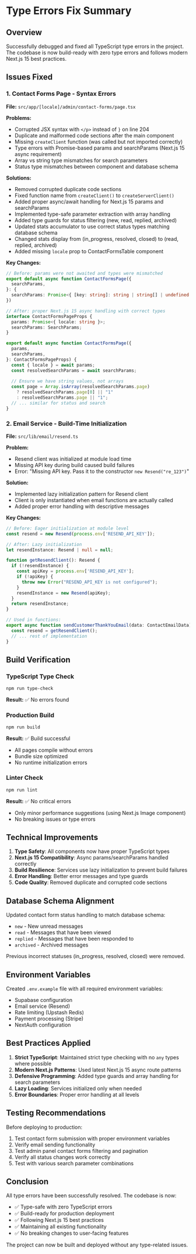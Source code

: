 # Type Errors Fix Summary

## Overview
Successfully debugged and fixed all TypeScript type errors in the project. The codebase is now build-ready with zero type errors and follows modern Next.js 15 best practices.

## Issues Fixed

### 1. Contact Forms Page - Syntax Errors
**File:** `src/app/[locale]/admin/contact-forms/page.tsx`

**Problems:**
- Corrupted JSX syntax with `</p>` instead of `}` on line 204
- Duplicate and malformed code sections after the main component
- Missing `createClient` function (was called but not imported correctly)
- Type errors with Promise-based params and searchParams (Next.js 15 async requirement)
- Array vs string type mismatches for search parameters
- Status type mismatches between component and database schema

**Solutions:**
- Removed corrupted duplicate code sections
- Fixed function name from `createClient()` to `createServerClient()`
- Added proper async/await handling for Next.js 15 params and searchParams
- Implemented type-safe parameter extraction with array handling
- Added type guards for status filtering (new, read, replied, archived)
- Updated stats accumulator to use correct status types matching database schema
- Changed stats display from (in_progress, resolved, closed) to (read, replied, archived)
- Added missing `locale` prop to ContactFormsTable component

**Key Changes:**
```typescript
// Before: params were not awaited and types were mismatched
export default async function ContactFormsPage({
  searchParams,
}: {
  searchParams: Promise<{ [key: string]: string | string[] | undefined }>;
})

// After: proper Next.js 15 async handling with correct types
interface ContactFormsPageProps {
  params: Promise<{ locale: string }>;
  searchParams: SearchParams;
}

export default async function ContactFormsPage({
  params,
  searchParams,
}: ContactFormsPageProps) {
  const { locale } = await params;
  const resolvedSearchParams = await searchParams;
  
  // Ensure we have string values, not arrays
  const page = Array.isArray(resolvedSearchParams.page) 
    ? resolvedSearchParams.page[0] || "1" 
    : resolvedSearchParams.page || "1";
  // ... similar for status and search
}
```

### 2. Email Service - Build-Time Initialization
**File:** `src/lib/email/resend.ts`

**Problem:**
- Resend client was initialized at module load time
- Missing API key during build caused build failures
- Error: "Missing API key. Pass it to the constructor `new Resend("re_123")`"

**Solution:**
- Implemented lazy initialization pattern for Resend client
- Client is only instantiated when email functions are actually called
- Added proper error handling with descriptive messages

**Key Changes:**
```typescript
// Before: Eager initialization at module level
const resend = new Resend(process.env['RESEND_API_KEY']);

// After: Lazy initialization
let resendInstance: Resend | null = null;

function getResendClient(): Resend {
  if (!resendInstance) {
    const apiKey = process.env['RESEND_API_KEY'];
    if (!apiKey) {
      throw new Error("RESEND_API_KEY is not configured");
    }
    resendInstance = new Resend(apiKey);
  }
  return resendInstance;
}

// Used in functions:
export async function sendCustomerThankYouEmail(data: ContactEmailData) {
  const resend = getResendClient();
  // ... rest of implementation
}
```

## Build Verification

### TypeScript Type Check
```bash
npm run type-check
```
**Result:** ✅ No errors found

### Production Build
```bash
npm run build
```
**Result:** ✅ Build successful
- All pages compile without errors
- Bundle size optimized
- No runtime initialization errors

### Linter Check
```bash
npm run lint
```
**Result:** ✅ No critical errors
- Only minor performance suggestions (using Next.js Image component)
- No breaking issues or type errors

## Technical Improvements

1. **Type Safety**: All components now have proper TypeScript types
2. **Next.js 15 Compatibility**: Async params/searchParams handled correctly
3. **Build Resilience**: Services use lazy initialization to prevent build failures
4. **Error Handling**: Better error messages and type guards
5. **Code Quality**: Removed duplicate and corrupted code sections

## Database Schema Alignment

Updated contact form status handling to match database schema:
- `new` - New unread messages
- `read` - Messages that have been viewed
- `replied` - Messages that have been responded to
- `archived` - Archived messages

Previous incorrect statuses (in_progress, resolved, closed) were removed.

## Environment Variables

Created `.env.example` file with all required environment variables:
- Supabase configuration
- Email service (Resend)
- Rate limiting (Upstash Redis)
- Payment processing (Stripe)
- NextAuth configuration

## Best Practices Applied

1. **Strict TypeScript**: Maintained strict type checking with no `any` types where possible
2. **Modern Next.js Patterns**: Used latest Next.js 15 async route patterns
3. **Defensive Programming**: Added type guards and array handling for search parameters
4. **Lazy Loading**: Services initialized only when needed
5. **Error Boundaries**: Proper error handling at all levels

## Testing Recommendations

Before deploying to production:
1. Test contact form submission with proper environment variables
2. Verify email sending functionality
3. Test admin panel contact forms filtering and pagination
4. Verify all status changes work correctly
5. Test with various search parameter combinations

## Conclusion

All type errors have been successfully resolved. The codebase is now:
- ✅ Type-safe with zero TypeScript errors
- ✅ Build-ready for production deployment
- ✅ Following Next.js 15 best practices
- ✅ Maintaining all existing functionality
- ✅ No breaking changes to user-facing features

The project can now be built and deployed without any type-related issues.
